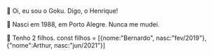 👋 Oi, eu sou o Goku. Digo, o Henrique! 

👋 Nasci em 1988, em Porto Alegre. Nunca me mudei. 

👋 Tenho 2 filhos. const filhos = [{nome:"Bernardo", nasc:"fev/2019"},{"nome":Arthur, nasc:"jun/2021"}]

<!---
👀 Estou interessado em aprender diversas coisas novas, já que no dia a dia de trabalho estou um pouco preso em 2 coisas: (1°) desenvolvimento de sistema antigo e (2°) tarefas de gestão de equipe e projetos. O nome tem 2022 porque não estou com pressa, e pretendo tomar 2021 como um ano de retomada de conhecimentos bases, para 2022 começar a criar coisas realmente divertidas/diferentes.

📫 hdfmacedo@gmail.com

|Mês             |Conteúdo                       |Descrição              |Repo|
|----------------|----------------------------------------------|-----------------------------|-|
|Agosto/2021     |Revisão Javascript                            | Diversos vídeos, principalmente devaprender            |curso-devaprender2020-js |
|                |Chat em tempo Real (NodeJS e Socket.io)       | Vídeo da RocketSeat no Youtube (Diego Fernandes)           |nodejs-socketio-chat|

hdfm2022/hdfm2022 is a ✨ special ✨ repository because its `README.md` (this file) appears on your GitHub profile.
You can click the Preview link to take a look at your changes.
--->
